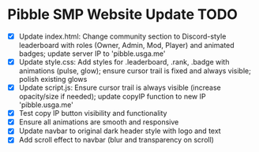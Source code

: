 # Pibble SMP Website Update TODO

- [x] Update index.html: Change community section to Discord-style leaderboard with roles (Owner, Admin, Mod, Player) and animated badges; update server IP to 'pibble.usga.me'
- [x] Update style.css: Add styles for .leaderboard, .rank, .badge with animations (pulse, glow); ensure cursor trail is fixed and always visible; polish existing glows
- [x] Update script.js: Ensure cursor trail is always visible (increase opacity/size if needed); update copyIP function to new IP 'pibble.usga.me'
- [x] Test copy IP button visibility and functionality
- [x] Ensure all animations are smooth and responsive
- [x] Update navbar to original dark header style with logo and text
- [x] Add scroll effect to navbar (blur and transparency on scroll)
